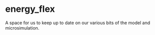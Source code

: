 # energy_flex
A space for us to keep up to date on our various bits of the model and microsimulation.
